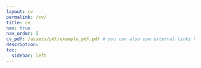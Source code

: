 ```yaml
---
layout: cv
permalink: /cv/
title: cv
nav: true
nav_order: 5
cv_pdf: /assets/pdf/example_pdf.pdf # you can also use external links here
description:
toc:
  sidebar: left
---
```

